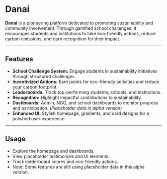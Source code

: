 # Danai

**Danai** is a pioneering platform dedicated to promoting sustainability and community involvement. Through gamified school challenges, it encourages students and institutions to take eco-friendly actions, reduce carbon emissions, and earn recognition for their impact.

---

## Features

- **School Challenge System:** Engage students in sustainability initiatives through structured challenges.  
- **Incentivized Actions:** Earn points for eco-friendly activities and reduce your carbon footprint.  
- **Leaderboards:** Track top-performing students, schools, and institutions.  
- **Recognition:** Highlight impactful contributions to sustainability.  
- **Dashboards:** Admin, NGO, and school dashboards to monitor progress and participation. *(Placeholder data in alpha version)*  
- **Enhanced UI:** Stylish homepage, gradients, and card designs for a polished user experience.  

---

## Usage

- Explore the homepage and dashboards.  
- View placeholder testimonials and UI elements.  
- Track leaderboard scores and eco-friendly actions.  
- Note: Some features are still using placeholder data in this alpha version.
